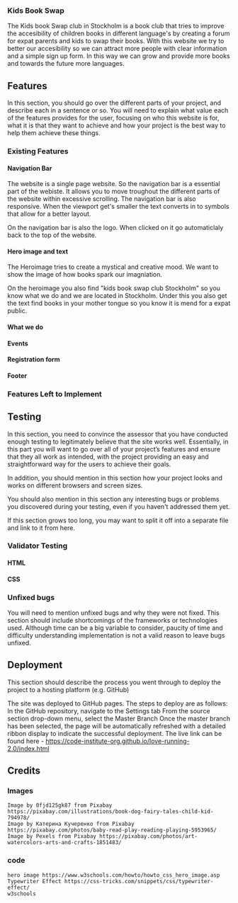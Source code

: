 ### Kids Book Swap 

The Kids book Swap club in Stockholm is a book club that tries to improve the accesibility of children books in different language's by creating a forum for expat parents and kids to swap their books. With this website we try to better our accesibility so we can attract more people with clear information and a simple sign up form. In this way we can grow and provide more books and towards the future more languages.  

## Features

In this section, you should go over the different parts of your project, and describe each in a sentence or so. You will need to explain what value each of the features provides for the user, focusing on who this website is for, what it is that they want to achieve and how your project is the best way to help them achieve these things.

### Existing Features
#### Navigation Bar
The website is a single page website. So the navigation bar is a essential part of the webiste. It allows you to move troughout the different parts of the website within excessive scrolling. The navigation bar is also responsive. When the viewport get's smaller the text converts in to symbols that allow for a better layout. 

On the navigation bar is also the logo. When clicked on it go automaticlaly back to the top of the website.

#### Hero image and text
The Heroimage tries to create a mystical and creative mood. We want to show the image of how books spark our imagniation. 

On the heroimage you also find "kids book swap club Stockholm" so you know what we do and we are located in Stockholm. 
Under this you also get the text find books in your mother tongue so you know it is mend for a expat public. 


#### What we do 
#### Events 
#### Registration form
#### Footer 

### Features Left to Implement

## Testing 

In this section, you need to convince the assessor that you have conducted enough testing to legitimately believe that the site works well. Essentially, in this part you will want to go over all of your project’s features and ensure that they all work as intended, with the project providing an easy and straightforward way for the users to achieve their goals.

In addition, you should mention in this section how your project looks and works on different browsers and screen sizes.

You should also mention in this section any interesting bugs or problems you discovered during your testing, even if you haven't addressed them yet.

If this section grows too long, you may want to split it off into a separate file and link to it from here.

### Validator Testing 

#### HTML
#### CSS
### Unfixed bugs

You will need to mention unfixed bugs and why they were not fixed. This section should include shortcomings of the frameworks or technologies used. Although time can be a big variable to consider, paucity of time and difficulty understanding implementation is not a valid reason to leave bugs unfixed.

## Deployment 

This section should describe the process you went through to deploy the project to a hosting platform (e.g. GitHub)

The site was deployed to GitHub pages. The steps to deploy are as follows:
In the GitHub repository, navigate to the Settings tab
From the source section drop-down menu, select the Master Branch
Once the master branch has been selected, the page will be automatically refreshed with a detailed ribbon display to indicate the successful deployment.
The live link can be found here - https://code-institute-org.github.io/love-running-2.0/index.html


## Credits

### Images
    Image by 0fjd125gk87 from Pixabay  https://pixabay.com/illustrations/book-dog-fairy-tales-child-kid-794978/
    Image by Катерина Кучеренко from Pixabay https://pixabay.com/photos/baby-read-play-reading-playing-5953965/
    Image by Pexels from Pixabay https://pixabay.com/photos/art-watercolors-arts-and-crafts-1851483/

### code 
    hero image https://www.w3schools.com/howto/howto_css_hero_image.asp
    Typewriter Effect https://css-tricks.com/snippets/css/typewriter-effect/
    w3schools


